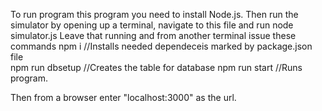 To run program this program you need to install Node.js. Then run the simulator by opening up a terminal, navigate to this file and run node simulator.js
Leave that running and from another terminal issue these commands 
npm i 				//Installs needed dependeceis marked by package.json file	
npm run dbsetup            	//Creates the table for database
npm run start			//Runs program.

Then from a browser enter "localhost:3000" as the url.
